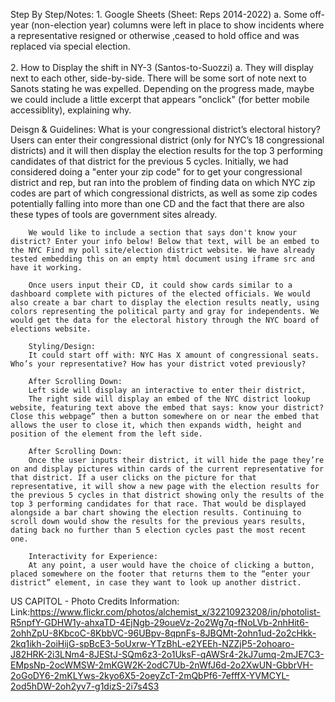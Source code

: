Step By Step/Notes:
    1. Google Sheets (Sheet: Reps 2014-2022)
        a. Some off-year (non-election year) columns were left in place to show incidents where a representative resigned or otherwise ,ceased to hold office and was replaced via special election. 
<br> <br>
    2. How to Display the shift in NY-3 (Santos-to-Suozzi)
        a. They will display next to each other, side-by-side. There will be some sort of note next to Sanots stating he was expelled. Depending on the progress made, maybe we could include a little excerpt that appears "onclick" (for better mobile accessiblity), explaining why.

Deisgn & Guidelines: 
        What is your congressional district’s electoral history?
        Users can enter their congressional district (only for NYC’s 18 congressional districts) and it will then display the election results for the top 3 performing candidates of that district for the previous 5 cycles. Initially, we had considered doing a "enter your zip code" for to get your congressional district and rep, but ran into the problem of finding data on which NYC zip codes are part of which congressional districts, as well as some zip codes potentially falling into more than one CD and the fact that there are also these types of tools are government sites already.

        We would like to include a section that says don't know your district? Enter your info below! Below that text, will be an embed to the NYC Find my poll site/election district website. We have already tested embedding this on an empty html document using iframe src and have it working. 

        Once users input their CD, it could show cards similar to a dashboard complete with pictures of the elected officials. We would also create a bar chart to display the election results neatly, using colors representing the political party and gray for independents. We would get the data for the electoral history through the NYC board of elections website. 

        Styling/Design:
        It could start off with: NYC Has X amount of congressional seats. Who’s your representative? How has your district voted previously?

        After Scrolling Down:
        Left side will display an interactive to enter their district,
        The right side will display an embed of the NYC district lookup website, featuring text above the embed that says: know your district? Close this webpage” then a button somewhere on or near the embed that allows the user to close it, which then expands width, height and position of the element from the left side. 

        After Scrolling Down:
        Once the user inputs their district, it will hide the page they’re on and display pictures within cards of the current representative for that district. If a user clicks on the picture for that representative, it will show a new page with the election results for the previous 5 cycles in that district showing only the results of the top 3 performing candidates for that race. That would be displayed alongside a bar chart showing the election results. Continuing to scroll down would show the results for the previous years results, dating back no further than 5 election cycles past the most recent one. 

        Interactivity for Experience:
        At any point, a user would have the choice of clicking a button, placed somewhere on the footer that returns them to the “enter your district” element, in case they want to look up another district.


US CAPITOL - Photo Credits Information: 
    Link:https://www.flickr.com/photos/alchemist_x/32210923208/in/photolist-R5npfY-GDHW1y-ahxaTD-4EjNgb-29oueVz-2o2Wg7q-fNoLVb-2nhHit6-2ohhZpU-8KbcoC-8KbbVC-96UBpv-8qpnFs-8JBQMt-2ohn1ud-2o2cHkk-2kq1ikh-2oiHijG-spBcE3-5oUxrw-YTzBhL-e2YEEh-NZZjP5-2ohoaro-J82HRK-2i3LNm4-8JEStJ-SQm6z3-2o1UksF-qAWSr4-2kJ7umq-2mJE7C3-EMpsNp-2ocWMSW-2mKGW2K-2odC7Ub-2nWfJ6d-2o2XwUN-GbbrVH-2oGoDY6-2mKLYws-2kyo6X5-2oeyZcT-2mQbPf6-7efffX-YVMCYL-2od5hDW-2oh2yv7-g1dizS-2i7s4S3




